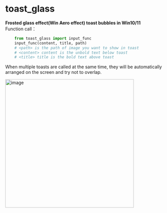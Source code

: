 # toast_glass
**Frosted glass effect(Win Aero effect) toast bubbles in Win10/11** <br>
Function call：<br>  
```python
    from toast_glass import input_func  
    input_func(content, title, path)
    # <path> is the path of image you want to show in toast
    # <content> content is the unbold text below toast
    # <title> title is the bold text above toast
```
When multiple toasts are called at the same time, they will be automatically arranged on the screen and try not to overlap. <br>

<img width="406" alt="image" src="https://github.com/nitpicker55555/toast_glass/assets/91596298/f8dd3c51-b756-4fc8-837d-1b8f998c6642">
